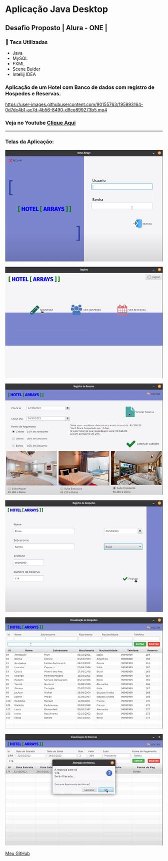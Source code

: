 # Aplicação Java Desktop

## Desafio Proposto | Alura - ONE |

### 💾 Tecs Utilizadas 

- Java
- MySQL
- FXML
- Scene Buider
- Intellij IDEA

### Aplicação de um Hotel com Banco de dados com registro de Hospedes e Reservas.

https://user-images.githubusercontent.com/90155763/195993164-0d7dc4b1-ac7d-4b56-8490-d9ce899273b5.mp4

### Veja no Youtube [Clique Aqui](https://www.youtube.com/watch?v=TiQh2e7aaWw)

---

### Telas da Aplicação:

[![Prévia do Projeto](https://github.com/euclides981/euclides981/blob/main/img/1-login.jpg)](https://github.com/euclides981/hotel#readme)

[![Prévia do Projeto](https://github.com/euclides981/euclides981/blob/main/img/2-options.jpg)](https://github.com/euclides981/hotel#readme)

[![Prévia do Projeto](https://github.com/euclides981/euclides981/blob/main/img/3-reg-reserva.jpg)](https://github.com/euclides981/hotel#readme)

[![Prévia do Projeto](https://github.com/euclides981/euclides981/blob/main/img/4-reg-hospede.jpg)](https://github.com/euclides981/hotel#readme)

[![Prévia do Projeto](https://github.com/euclides981/euclides981/blob/main/img/5-lista-hospede.jpg)](https://github.com/euclides981/hotel#readme)

[![Prévia do Projeto](https://github.com/euclides981/euclides981/blob/main/img/6-lista-reserva.jpg)](https://github.com/euclides981/hotel#readme)

[Meu GitHub](https://github.com/euclides981)
